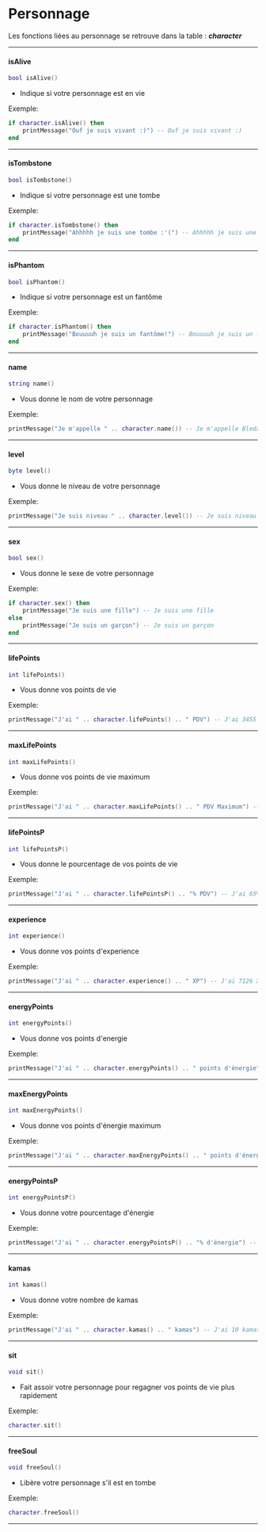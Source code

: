 # Personnage

Les fonctions liées au personnage se retrouve dans la table : _**character**_

---

#### isAlive

```lua
bool isAlive()
```

* Indique si votre personnage est en vie

Exemple:

```lua
if character.isAlive() then
    printMessage("Ouf je suis vivant :)") -- Ouf je suis vivant :)
end
```

---

#### isTombstone

```lua
bool isTombstone()
```

* Indique si votre personnage est une tombe

Exemple:

```lua
if character.isTombstone() then
    printMessage("Ahhhhh je suis une tombe :'(") -- Ahhhhh je suis une tombe :'(
end
```

---

#### isPhantom

```lua
bool isPhantom()
```

* Indique si votre personnage est un fantôme

Exemple:

```lua
if character.isPhantom() then
    printMessage("Bouuuuh je suis un fantôme!") -- Bouuuuh je suis un fantôme!
end
```

---

#### name

```lua
string name()
```

* Vous donne le nom de votre personnage

Exemple:

```lua
printMessage("Je m'appelle " .. character.name()) -- Je m'appelle Bledart
```

---

#### level

```lua
byte level()
```

* Vous donne le niveau de votre personnage

Exemple:

```lua
printMessage("Je suis niveau " .. character.level()) -- Je suis niveau 180
```

---

#### sex

```lua
bool sex()
```

* Vous donne le sexe de votre personnage

Exemple:

```lua
if character.sex() then
    printMessage("Je suis une fille") -- Je suis une fille
else
    printMessage("Je suis un garçon") -- Je suis un garçon
end
```

---

#### lifePoints

```lua
int lifePoints()
```

* Vous donne vos points de vie

Exemple:

```lua
printMessage("J'ai " .. character.lifePoints() .. " PDV") -- J'ai 3455 PDV
```

---

#### maxLifePoints

```lua
int maxLifePoints()
```

* Vous donne vos points de vie maximum

Exemple:

```lua
printMessage("J'ai " .. character.maxLifePoints() .. " PDV Maximum") -- J'ai 4800 PDV Maximum
```

---

#### lifePointsP

```lua
int lifePointsP()
```

* Vous donne le pourcentage de vos points de vie

Exemple:

```lua
printMessage("J'ai " .. character.lifePointsP() .. "% PDV") -- J'ai 65% PDV
```

---

#### experience

```lua
int experience()
```

* Vous donne vos points d'experience

Exemple:

```lua
printMessage("J'ai " .. character.experience() .. " XP") -- J'ai 7126 XP
```

---

#### energyPoints

```lua
int energyPoints()
```

* Vous donne vos points d'energie

Exemple:

```lua
printMessage("J'ai " .. character.energyPoints() .. " points d'énergie") -- J'ai 7500 points d'énergie
```

---

#### maxEnergyPoints

```lua
int maxEnergyPoints()
```

* Vous donne vos points d'énergie maximum

Exemple:

```lua
printMessage("J'ai " .. character.maxEnergyPoints() .. " points d'énergie maximum") -- J'ai 10000 points d'énergie maximum
```

---

#### energyPointsP

```lua
int energyPointsP()
```

* Vous donne votre pourcentage d'énergie

Exemple:

```lua
printMessage("J'ai " .. character.energyPointsP() .. "% d'énergie") -- J'ai 80% d'énergie
```

---

#### kamas

```lua
int kamas()
```

* Vous donne votre nombre de kamas

Exemple:

```lua
printMessage("J'ai " .. character.kamas() .. " kamas") -- J'ai 10 kamas
```

---

#### sit

```lua
void sit()
```

* Fait assoir votre personnage pour regagner vos points de vie plus rapidement

Exemple:

```lua
character.sit()
```

---

#### freeSoul

```lua
void freeSoul()
```

* Libère votre personnage s'il est en tombe

Exemple:

```lua
character.freeSoul()
```

---
